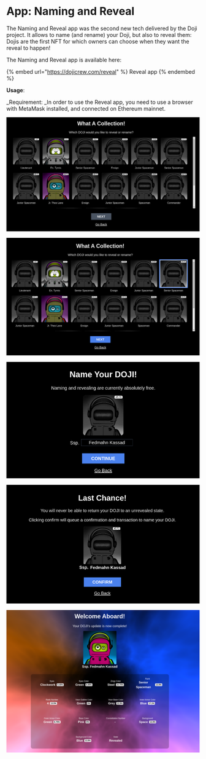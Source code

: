 # App: Naming and Reveal

The Naming and Reveal app was the second new tech delivered by the Doji project. It allows to name (and rename) your Doji, but also to reveal them: Dojis are the first NFT for which owners can choose when they want the reveal to happen! 

The Naming and Reveal app is available here:

{% embed url="https://dojicrew.com/reveal" %}
Reveal app
{% endembed %}

**Usage**:

_Requirement: _In order to use the Reveal app, you need to use a browser with MetaMask installed, and connected on Ethereum mainnet.

![After connecting your wallet, the app will display your Doji collection](<../.gitbook/assets/image (1).png>)

![Select an unrevealed Doji to name and reveal it, or an already revealed Doji to rename it, and click on "Next"](<../.gitbook/assets/image (7).png>)

![Name your Doji and click on "Continue"](<../.gitbook/assets/image (2).png>)

![Confirm and "Sign" with your wallet](<../.gitbook/assets/image (8).png>)

![Congrats for your beautiful Doji ](<../.gitbook/assets/image (4).png>)
